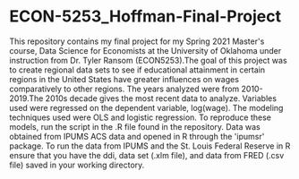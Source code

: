 # ECON-5253_Hoffman-Final-Project
This repository contains my final project for my Spring 2021 Master's course, Data Science for Economists at the University of Oklahoma under instruction from Dr. Tyler Ransom (ECON5253).The goal of this project was to create regional data sets to see if educational attainment in certain regions in the United States have greater influences on wages comparatively to other regions. The years analyzed were from 2010-2019.The 2010s decade gives the most recent data to analyze. Variables used were regressed on the dependent variable, log(wage). The modeling techniques used were OLS and logistic regression. To reproduce these models, run the script in the .R file found in the repository. Data was obtained from IPUMS ACS data and opened in R through the 'ipumsr' package. To run the data from IPUMS and the St. Louis Federal Reserve in R ensure that you have the ddi, data set (.xlm file), and data from FRED (.csv file) saved in your working directory.
